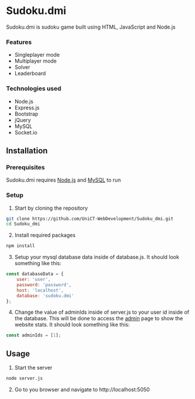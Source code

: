 # Sudoku.dmi

Sudoku.dmi is sudoku game built using HTML, JavaScript and Node.js

### Features
- Singleplayer mode
- Multiplayer mode
- Solver
- Leaderboard

### Technologies used

- Node.js
- Express.js
- Bootstrap
- jQuery
- MySQL
- Socket.io

## Installation

### Prerequisites

Sudoku.dmi requires [Node.js](https://nodejs.org) and [MySQL](https://www.mysql.com) to run

### Setup

1. Start by cloning the repository
```bash
git clone https://github.com/UniCT-WebDevelopment/Sudoku_dmi.git
cd Sudoku_dmi
```

2. Install required packages
```bash
npm install
```

3. Setup your mysql database data inside of database.js. It should look something like this:
```js
const databaseData = {
    user: 'user',
    password: 'password',
    host: 'localhost',
    database: 'sudoku.dmi'
};
```

4. Change the value of adminIds inside of server.js to your user id inside of the database. This will be done to access the [admin](http://localhost:5050/admin) page to show the website stats. It should look something like this:
```js
const adminIds = [1];
```

## Usage
1. Start the server
```bash
node server.js
```
2. Go to you browser and navigate to
http://localhost:5050

